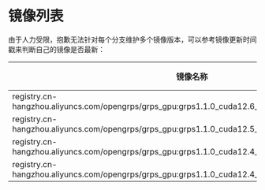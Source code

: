 # 镜像列表

由于人力受限，抱歉无法针对每个分支维护多个镜像版本，可以参考镜像更新时间戳来判断自己的镜像是否最新：

| 镜像名称                                                                                                | 更新时间       |
|-----------------------------------------------------------------------------------------------------|------------|
| registry.cn-hangzhou.aliyuncs.com/opengrps/grps_gpu:grps1.1.0_cuda12.6_cudnn9.6_trtllm0.16.0_py3.12 | 2025-03-24 |
| registry.cn-hangzhou.aliyuncs.com/opengrps/grps_gpu:grps1.1.0_cuda12.5_cudnn9.2_trtllm0.12.0_py3.10 | 2025-03-24 |
| registry.cn-hangzhou.aliyuncs.com/opengrps/grps_gpu:grps1.1.0_cuda12.4_cudnn9.1_trtllm0.11.0_py3.10 | 2025-03-24 |
| registry.cn-hangzhou.aliyuncs.com/opengrps/grps_gpu:grps1.1.0_cuda12.4_cudnn8.9_trtllm0.10.0_py3.10 | 2025-03-24 |
